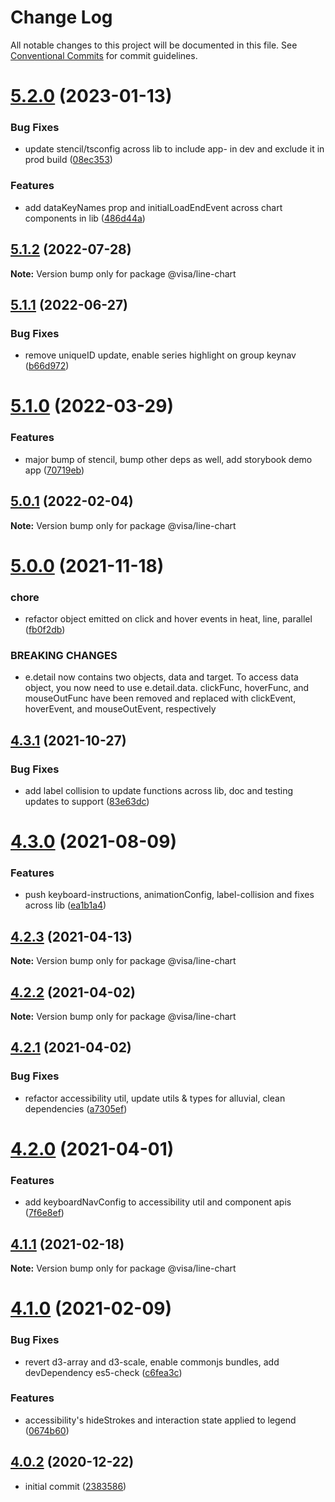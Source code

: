# Change Log

All notable changes to this project will be documented in this file.
See [Conventional Commits](https://conventionalcommits.org) for commit guidelines.

# [5.2.0](https://github.com/visa/visa-chart-components/compare/@visa/line-chart@5.1.2...@visa/line-chart@5.2.0) (2023-01-13)

### Bug Fixes

- update stencil/tsconfig across lib to include app- in dev and exclude it in prod build ([08ec353](https://github.com/visa/visa-chart-components/commit/08ec35339ca384994333305c82f061b0e800262b))

### Features

- add dataKeyNames prop and initialLoadEndEvent across chart components in lib ([486d44a](https://github.com/visa/visa-chart-components/commit/486d44aba0867ee28734eeae30ffbac353926dfe))

## [5.1.2](https://github.com/visa/visa-chart-components/compare/@visa/line-chart@5.1.1...@visa/line-chart@5.1.2) (2022-07-28)

**Note:** Version bump only for package @visa/line-chart

## [5.1.1](https://github.com/visa/visa-chart-components/compare/@visa/line-chart@5.1.0...@visa/line-chart@5.1.1) (2022-06-27)

### Bug Fixes

- remove uniqueID update, enable series highlight on group keynav ([b66d972](https://github.com/visa/visa-chart-components/commit/b66d972564907139860bc7b81fc2d35232c0d6fc))

# [5.1.0](https://github.com/visa/visa-chart-components/compare/@visa/line-chart@5.0.1...@visa/line-chart@5.1.0) (2022-03-29)

### Features

- major bump of stencil, bump other deps as well, add storybook demo app ([70719eb](https://github.com/visa/visa-chart-components/commit/70719ebc7fa59dc169bcc7fea62b238bcfab6418))

## [5.0.1](https://github.com/visa/visa-chart-components/compare/@visa/line-chart@5.0.0...@visa/line-chart@5.0.1) (2022-02-04)

**Note:** Version bump only for package @visa/line-chart

# [5.0.0](https://github.com/visa/visa-chart-components/compare/@visa/line-chart@4.3.1...@visa/line-chart@5.0.0) (2021-11-18)

### chore

- refactor object emitted on click and hover events in heat, line, parallel ([fb0f2db](https://github.com/visa/visa-chart-components/commit/fb0f2db67d06ca267a00ac897676fea0d2813d60))

### BREAKING CHANGES

- e.detail now contains two objects, data and target. To access data object, you now need to use e.detail.data. clickFunc, hoverFunc, and mouseOutFunc have been removed and replaced with clickEvent, hoverEvent, and mouseOutEvent, respectively

## [4.3.1](https://github.com/visa/visa-chart-components/compare/@visa/line-chart@4.3.0...@visa/line-chart@4.3.1) (2021-10-27)

### Bug Fixes

- add label collision to update functions across lib, doc and testing updates to support ([83e63dc](https://github.com/visa/visa-chart-components/commit/83e63dc352165a68aee9db4e7175fd241c13f523))

# [4.3.0](https://github.com/visa/visa-chart-components/compare/@visa/line-chart@4.2.3...@visa/line-chart@4.3.0) (2021-08-09)

### Features

- push keyboard-instructions, animationConfig, label-collision and fixes across lib ([ea1b1a4](https://github.com/visa/visa-chart-components/commit/ea1b1a478b3ea9bcf07e76551a45a9adaaacdb47))

## [4.2.3](https://github.com/visa/visa-chart-components/compare/@visa/line-chart@4.2.2...@visa/line-chart@4.2.3) (2021-04-13)

**Note:** Version bump only for package @visa/line-chart

## [4.2.2](https://github.com/visa/visa-chart-components/compare/@visa/line-chart@4.2.1...@visa/line-chart@4.2.2) (2021-04-02)

**Note:** Version bump only for package @visa/line-chart

## [4.2.1](https://github.com/visa/visa-chart-components/compare/@visa/line-chart@4.2.0...@visa/line-chart@4.2.1) (2021-04-02)

### Bug Fixes

- refactor accessibility util, update utils & types for alluvial, clean dependencies ([a7305ef](https://github.com/visa/visa-chart-components/commit/a7305ef85f8e6b17d47bfb5bfcfc307626ea8bba))

# [4.2.0](https://github.com/visa/visa-chart-components/compare/@visa/line-chart@4.1.0...@visa/line-chart@4.2.0) (2021-04-01)

### Features

- add keyboardNavConfig to accessibility util and component apis ([7f6e8ef](https://github.com/visa/visa-chart-components/commit/7f6e8efee3f3c5a865c44862a72bef498eee0289))

## [4.1.1](https://github.com/visa/visa-chart-components/compare/@visa/line-chart@4.1.0...@visa/line-chart@4.1.1) (2021-02-18)

**Note:** Version bump only for package @visa/line-chart

# [4.1.0](https://github.com/visa/visa-chart-components/compare/@visa/line-chart@4.0.2...@visa/line-chart@4.1.0) (2021-02-09)

### Bug Fixes

- revert d3-array and d3-scale, enable commonjs bundles, add devDependency es5-check ([c6fea3c](https://github.com/visa/visa-chart-components/commit/c6fea3c601dfc4650b52996721ead03a1b363e2b))

### Features

- accessibility's hideStrokes and interaction state applied to legend ([0674b60](https://github.com/visa/visa-chart-components/commit/0674b608e918964f9bbce2992e363bf24f9cb911))

## [4.0.2](https://github.com/visa/visa-chart-components/tree/%40visa/line-chart%404.0.2) (2020-12-22)

- initial commit ([2383586](https://github.com/visa/visa-chart-components/commit/238358698bb59b8f20f424eeedc7235f51e02037))
